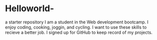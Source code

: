 # Helloworld-
a starter repository
I am a student in the Web development bootcamp. I enjoy coding, cooking, joggin, and cycling. I want to use these skills to recieve a better job. I signed up for GitHub to keep record of my projects.
